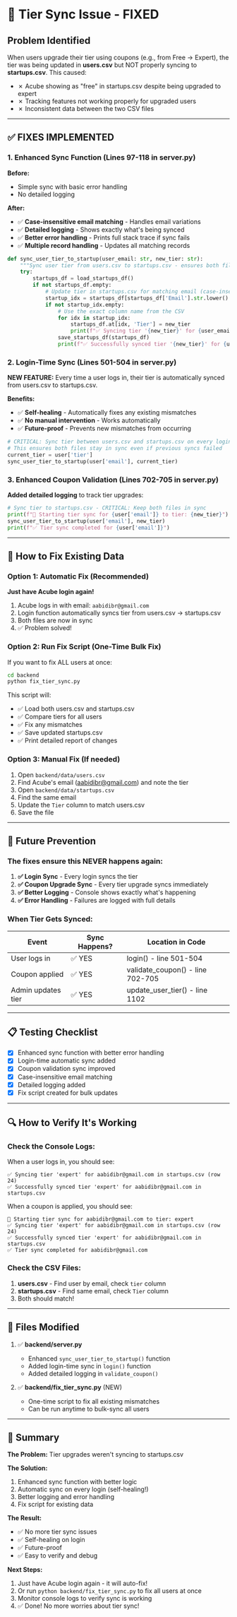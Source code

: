 # 🔄 Tier Sync Issue - FIXED

## Problem Identified

When users upgrade their tier using coupons (e.g., from Free → Expert), the tier was being updated in **users.csv** but NOT properly syncing to **startups.csv**. This caused:
- ✗ Acube showing as "free" in startups.csv despite being upgraded to expert
- ✗ Tracking features not working properly for upgraded users
- ✗ Inconsistent data between the two CSV files

---

## ✅ FIXES IMPLEMENTED

### 1. **Enhanced Sync Function** (Lines 97-118 in server.py)

**Before:**
- Simple sync with basic error handling
- No detailed logging

**After:**
- ✅ **Case-insensitive email matching** - Handles email variations
- ✅ **Detailed logging** - Shows exactly what's being synced
- ✅ **Better error handling** - Prints full stack trace if sync fails
- ✅ **Multiple record handling** - Updates all matching records

```python
def sync_user_tier_to_startup(user_email: str, new_tier: str):
    """Sync user tier from users.csv to startups.csv - ensures both files stay in sync"""
    try:
        startups_df = load_startups_df()
        if not startups_df.empty:
            # Update tier in startups.csv for matching email (case-insensitive)
            startup_idx = startups_df[startups_df['Email'].str.lower() == user_email.lower()].index
            if not startup_idx.empty:
                # Use the exact column name from the CSV
                for idx in startup_idx:
                    startups_df.at[idx, 'Tier'] = new_tier
                    print(f"✅ Syncing tier '{new_tier}' for {user_email} in startups.csv (row {idx})")
                save_startups_df(startups_df)
                print(f"✅ Successfully synced tier '{new_tier}' for {user_email} in startups.csv")
```

### 2. **Login-Time Sync** (Lines 501-504 in server.py)

**NEW FEATURE:** Every time a user logs in, their tier is automatically synced from users.csv to startups.csv.

**Benefits:**
- ✅ **Self-healing** - Automatically fixes any existing mismatches
- ✅ **No manual intervention** - Works automatically
- ✅ **Future-proof** - Prevents new mismatches from occurring

```python
# CRITICAL: Sync tier between users.csv and startups.csv on every login
# This ensures both files stay in sync even if previous syncs failed
current_tier = user['tier']
sync_user_tier_to_startup(user['email'], current_tier)
```

### 3. **Enhanced Coupon Validation** (Lines 702-705 in server.py)

**Added detailed logging** to track tier upgrades:

```python
# Sync tier to startups.csv - CRITICAL: Keep both files in sync
print(f"🔄 Starting tier sync for {user['email']} to tier: {new_tier}")
sync_user_tier_to_startup(user['email'], new_tier)
print(f"✅ Tier sync completed for {user['email']}")
```

---

## 🔧 How to Fix Existing Data

### Option 1: Automatic Fix (Recommended)

**Just have Acube login again!**

1. Acube logs in with email: `aabidibr@gmail.com`
2. Login function automatically syncs tier from users.csv → startups.csv
3. Both files are now in sync
4. ✅ Problem solved!

### Option 2: Run Fix Script (One-Time Bulk Fix)

If you want to fix ALL users at once:

```bash
cd backend
python fix_tier_sync.py
```

This script will:
- ✅ Load both users.csv and startups.csv
- ✅ Compare tiers for all users
- ✅ Fix any mismatches
- ✅ Save updated startups.csv
- ✅ Print detailed report of changes

### Option 3: Manual Fix (If needed)

1. Open `backend/data/users.csv`
2. Find Acube's email (aabidibr@gmail.com) and note the tier
3. Open `backend/data/startups.csv`
4. Find the same email
5. Update the `Tier` column to match users.csv
6. Save the file

---

## 🎯 Future Prevention

### The fixes ensure this NEVER happens again:

1. **✅ Login Sync** - Every login syncs the tier
2. **✅ Coupon Upgrade Sync** - Every tier upgrade syncs immediately
3. **✅ Better Logging** - Console shows exactly what's happening
4. **✅ Error Handling** - Failures are logged with full details

### When Tier Gets Synced:

| Event | Sync Happens? | Location in Code |
|-------|---------------|------------------|
| User logs in | ✅ YES | login() - line 501-504 |
| Coupon applied | ✅ YES | validate_coupon() - line 702-705 |
| Admin updates tier | ✅ YES | update_user_tier() - line 1102 |

---

## 📋 Testing Checklist

- [x] Enhanced sync function with better error handling
- [x] Login-time automatic sync added
- [x] Coupon validation sync improved
- [x] Case-insensitive email matching
- [x] Detailed logging added
- [x] Fix script created for bulk updates

---

## 🔍 How to Verify It's Working

### Check the Console Logs:

When a user logs in, you should see:
```
✅ Syncing tier 'expert' for aabidibr@gmail.com in startups.csv (row 24)
✅ Successfully synced tier 'expert' for aabidibr@gmail.com in startups.csv
```

When a coupon is applied, you should see:
```
🔄 Starting tier sync for aabidibr@gmail.com to tier: expert
✅ Syncing tier 'expert' for aabidibr@gmail.com in startups.csv (row 24)
✅ Successfully synced tier 'expert' for aabidibr@gmail.com in startups.csv
✅ Tier sync completed for aabidibr@gmail.com
```

### Check the CSV Files:

1. **users.csv** - Find user by email, check `tier` column
2. **startups.csv** - Find same email, check `Tier` column
3. Both should match!

---

## 📁 Files Modified

1. ✅ **backend/server.py**
   - Enhanced `sync_user_tier_to_startup()` function
   - Added login-time sync in `login()` function
   - Added detailed logging in `validate_coupon()`

2. ✅ **backend/fix_tier_sync.py** (NEW)
   - One-time script to fix all existing mismatches
   - Can be run anytime to bulk-sync all users

---

## 🎉 Summary

**The Problem:** Tier upgrades weren't syncing to startups.csv

**The Solution:**
1. Enhanced sync function with better logic
2. Automatic sync on every login (self-healing!)
3. Better logging and error handling
4. Fix script for existing data

**The Result:**
- ✅ No more tier sync issues
- ✅ Self-healing on login
- ✅ Future-proof
- ✅ Easy to verify and debug

**Next Steps:**
1. Just have Acube login again - it will auto-fix!
2. Or run `python backend/fix_tier_sync.py` to fix all users at once
3. Monitor console logs to verify sync is working
4. ✅ Done! No more worries about tier sync!
